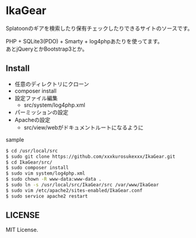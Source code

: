# IkaGear

Splatoonのギアを検索したり保有チェックしたりできるサイトのソースです。  

PHP + SQLite3(PDO) + Smarty + log4phpあたりを使ってます。  
あとjQueryとかBootstrap3とか。

## Install
- 任意のディレクトリにクローン
- composer install
- 設定ファイル編集
    - src/system/log4php.xml
- パーミッションの設定
- Apacheの設定
    - src/view/webがドキュメントルートになるように

sample
```bash
$ cd /usr/local/src
$ sudo git clone https://github.com/xxxkurosukexxx/IkaGear.git
$ cd IkaGear/src/
$ sudo composer install
$ sudo vim system/log4php.xml
$ sudo chown -R www-data:www-data .
$ sudo ln -s /usr/local/src/IkaGear/src /var/www/IkaGear
$ sudo vim /etc/apache2/sites-enabled/IkaGear.conf
$ sudo service apache2 restart
```

## LICENSE
MIT License.  
